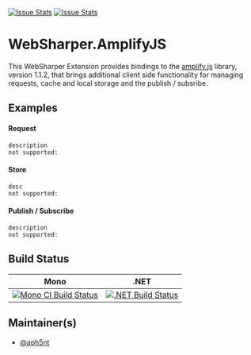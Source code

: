 [![Issue Stats](http://issuestats.com/github/aph5nt/websharper.amplifyjs/badge/issue)](http://issuestats.com/github/aph5nt/websharper.amplifyjs)
[![Issue Stats](http://issuestats.com/github/aph5nt/websharper.amplifyjs/badge/pr)](http://issuestats.com/github/aph5nt/websharper.amplifyjs)

# WebSharper.AmplifyJS

This WebSharper Extension provides bindings to the [amplify.js](http://amplifyjs.com/) library, version 1.1.2, that brings additional client side functionality for managing requests, cache and local storage and the publish / subsribe.

## Examples

#### Request

	description
	not supported:
#### Store
	desc
	not supported:

#### Publish / Subscribe

	description
	not supported:


## Build Status

Mono | .NET
---- | ----
[![Mono CI Build Status](https://img.shields.io/travis/fsprojects/ProjectScaffold/master.svg)](https://travis-ci.org/fsprojects/ProjectScaffold) | [![.NET Build Status](https://img.shields.io/appveyor/ci/fsgit/ProjectScaffold/master.svg)](https://ci.appveyor.com/project/fsgit/projectscaffold)

## Maintainer(s)

- [@aph5nt](https://github.com/aph5nt)
